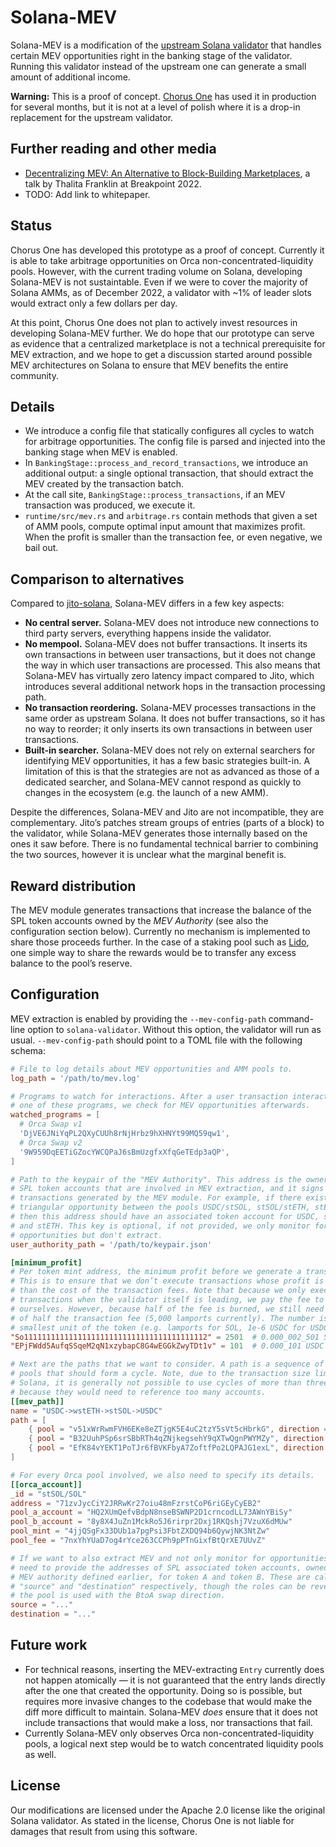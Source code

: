 # Solana-MEV

Solana-MEV is a modification of the [upstream Solana validator][upstream] that
handles certain MEV opportunities right in the banking stage of the validator.
Running this validator instead of the upstream one can generate a small amount
of additional income.

**Warning:** This is a proof of concept. [Chorus One][c1] has used it in
production for several months, but it is not at a level of polish where it is a
drop-in replacement for the upstream validator.

[upstream]: https://github.com/solana-labs/solana
[c1]:       https://chorus.one/

## Further reading and other media

 * [Decentralizing MEV: An Alternative to Block-Building Marketplaces][talk],
   a talk by Thalita Franklin at Breakpoint 2022.
 * TODO: Add link to whitepaper.

[talk]: https://www.youtube.com/watch?v=nTEnpuDHz3w&t=6198s

## Status

Chorus One has developed this prototype as a proof of concept. Currently it is
able to take arbitrage opportunities on Orca non-concentrated-liquidity pools.
However, with the current trading volume on Solana, developing Solana-MEV is not
sustaintable. Even if we were to cover the majority of Solana AMMs, as of
December 2022, a validator with ~1% of leader slots would extract only a few
dollars per day.

At this point, Chorus One does not plan to actively invest resources in
developing Solana-MEV further. We do hope that our prototype can serve as
evidence that a centralized marketplace is not a technical prerequisite for MEV
extraction, and we hope to get a discussion started around possible MEV
architectures on Solana to ensure that MEV benefits the entire community.

## Details

 * We introduce a config file that statically configures all cycles to watch for
   arbitrage opportunities. The config file is parsed and injected into the
   banking stage when MEV is enabled.
 * In `BankingStage::process_and_record_transactions`, we introduce an
   additional output: a single optional transaction, that should extract the MEV
   created by the transaction batch.
 * At the call site, `BankingStage::process_transactions`, if an MEV transaction
   was produced, we execute it.
 * `runtime/src/mev.rs` and `arbitrage.rs` contain methods that given a set of
   AMM pools, compute optimal input amount that maximizes profit. When the
   profit is smaller than the transaction fee, or even negative, we bail out.

## Comparison to alternatives

Compared to [jito-solana][jito-solana], Solana-MEV differs in a few key aspects:

 * **No central server.** Solana-MEV does not introduce new connections to
   third party servers, everything happens inside the validator.
 * **No mempool.** Solana-MEV does not buffer transactions. It inserts its own
   transactions in between user transactions, but it does not change the way in
   which user transactions are processed. This also means that Solana-MEV has
   virtually zero latency impact compared to Jito, which introduces several
   additional network hops in the transaction processing path.
 * **No transaction reordering.** Solana-MEV processes transactions in the same
   order as upstream Solana. It does not buffer transactions, so it has no way
   to reorder; it only inserts its own transactions in between user
   transactions.
 * **Built-in searcher.** Solana-MEV does not rely on external searchers for
   identifying MEV opportunities, it has a few basic strategies built-in. A
   limitation of this is that the strategies are not as advanced as those of a
   dedicated searcher, and Solana-MEV cannot respond as quickly to changes in
   the ecosystem (e.g. the launch of a new AMM).

Despite the differences, Solana-MEV and Jito are not incompatible, they are
complementary. Jito’s patches stream groups of entries (parts of a block) to the
validator, while Solana-MEV generates those internally based on the ones it saw
before. There is no fundamental technical barrier to combining the two sources,
however it is unclear what the marginal benefit is.

[jito-solana]: https://github.com/jito-foundation/jito-solana

## Reward distribution

The MEV module generates transactions that increase the balance of the SPL token
accounts owned by the _MEV Authority_ (see also the configuration section
below). Currently no mechanism is implemented to share those proceeds further.
In the case of a staking pool such as [Lido][lido], one simple way to share the
rewards would be to transfer any excess balance to the pool’s reserve.

[lido]: https://solana.lido.fi/

## Configuration

MEV extraction is enabled by providing the `--mev-config-path` command-line
option to `solana-validator`. Without this option, the validator will run as
usual. `--mev-config-path` should point to a TOML file with the following
schema:

```toml
# File to log details about MEV opportunities and AMM pools to.
log_path = '/path/to/mev.log'

# Programs to watch for interactions. After a user transaction interacts with
# one of these programs, we check for MEV opportunities afterwards.
watched_programs = [
  # Orca Swap v1
  'DjVE6JNiYqPL2QXyCUUh8rNjHrbz9hXHNYt99MQ59qw1',
  # Orca Swap v2
  '9W959DqEETiGZocYWCQPaJ6sBmUzgfxXfqGeTEdp3aQP',
]

# Path to the keypair of the "MEV Authority". This address is the owner of all
# SPL token accounts that are involved in MEV extraction, and it signs all
# transactions generated by the MEV module. For example, if there exists a
# triangular opportunity between the pools USDC/stSOL, stSOL/stETH, stETH/USDC,
# then this address should have an associated token account for USDC, stSOL,
# and stETH. This key is optional, if not provided, we only monitor for
# opportunities but don't extract.
user_authority_path = '/path/to/keypair.json'

[minimum_profit]
# Per token mint address, the minimum profit before we generate a transaction.
# This is to ensure that we don’t execute transactions whose profit is lower
# than the cost of the transaction fees. Note that because we only execute
# transactions when the validator itself is leading, we pay the fee to
# ourselves. However, because half of the fee is burned, we still need a mimum
# of half the transaction fee (5,000 lamports currently). The number is in the
# smallest unit of the token (e.g. lamports for SOL, 1e-6 USDC for USDC).
"So11111111111111111111111111111111111111112" = 2501  # 0.000_002_501 SOL
"EPjFWdd5AufqSSqeM2qN1xzybapC8G4wEGGkZwyTDt1v" = 101  # 0.000_101 USDC

# Next are the paths that we want to consider. A path is a sequence of Orca
# pools that should form a cycle. Note, due to the transaction size limit on
# Solana, it is generally not possible to use cycles of more than three hops,
# because they would need to reference too many accounts.
[[mev_path]]
name = "USDC->wstETH->stSOL->USDC"
path = [
    { pool = "v51xWrRwmFVH6EKe8eZTjgK5E4uC2tzY5sVt5cHbrkG", direction = "BtoA" },
    { pool = "B32UuhPSp6srSBbRTh4qZNjkegsehY9qXTwQgnPWYMZy", direction = "BtoA" },
    { pool = "EfK84vYEKT1PoTJr6fBVKFbyA7ZoftfPo2LQPAJG1exL", direction = "AtoB" },
]

# For every Orca pool involved, we also need to specify its details.
[[orca_account]]
_id = "stSOL/SOL"
address = "71zvJycCiY2JRRwKr27oiu48mFzrstCoP6riGEyCyEB2"
pool_a_account = "HQ2XUmQefvBdpN8nseBSWNP2D1crncodLL73AWnYBiSy"
pool_b_account = "8y8X4JuZn1MckRo5J6rirpr2Dxj1RKQshj7VzuX6dMUw"
pool_mint = "4jjQSgFx33DUb1a7pgPsi3FbtZXDQ94b6QywjNK3NtZw"
pool_fee = "7nxYhYUaD7og4rYce263CCPh9pPTnGixfBtQrXE7UUvZ"

# If we want to also extract MEV and not only monitor for opportunities, we also
# need to provide the addresses of SPL associated token accounts, owned by the
# MEV authority defined earlier, for token A and token B. These are called
# "source" and "destination" respectively, though the roles can be reversed if
# the pool is used with the BtoA swap direction.
source = "..."
destination = "..."
```

## Future work

 * For technical reasons, inserting the MEV-extracting `Entry` currently does
   not happen atomically — it is not guaranteed that the entry lands directly
   after the one that created the opportunity. Doing so is possible, but
   requires more invasive changes to the codebase that would make the diff more
   difficult to maintain. Solana-MEV _does_ ensure that it does not include
   transactions that would make a loss, nor transactions that fail.
 * Currently Solana-MEV only observes Orca non-concentrated-liquidity pools,
   a logical next step would be to watch concentrated liquidity pools as well.

## License

Our modifications are licensed under the Apache 2.0 license like the original
Solana validator. As stated in the license, Chorus One is not liable for damages
that result from using this software.
